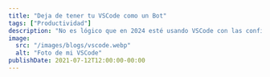 ```yaml
---
title: "Deja de tener tu VSCode como un Bot"
tags: ["Productividad"]
description: "No es lógico que en 2024 esté usando VSCode con las configuraciones por defecto."
image:
  src: "/images/blogs/vscode.webp"
  alt: "Foto de mi VSCode"
publishDate: 2021-07-12T12:00:00-00:00
---
```

